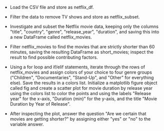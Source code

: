 - Load the CSV file and store as netflix_df.

- Filter the data to remove TV shows and store as netflix_subset.

- Investigate and subset the Netflix movie data, keeping only the columns "title", "country", "genre", "release_year", "duration", and saving this into a new DataFrame called netflix_movies.

- Filter netflix_movies to find the movies that are strictly shorter than 60 minutes, saving the resulting DataFrame as short_movies; inspect the result to find possible contributing factors.

- Using a for loop and if/elif statements, iterate through the rows of netflix_movies and assign colors of your choice to four genre groups ("Children", "Documentaries", "Stand-Up", and "Other" for everything else). Save the results in a colors list. Initialize a matplotlib figure object called fig and create a scatter plot for movie duration by release year using the colors list to color the points and using the labels "Release year" for the x-axis, "Duration (min)" for the y-axis, and the title "Movie Duration by Year of Release".

- After inspecting the plot, answer the question "Are we certain that movies are getting shorter?" by assigning either "yes" or "no" to the variable answer.

